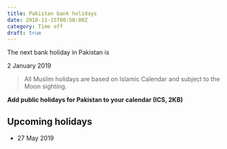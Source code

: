 ```yaml
---
title: Pakistan bank holidays
date: 2018-11-15T00:58:00Z
category: Time off
draft: true
---
```


<div class="highlighted-event">
  <p>The next bank holiday in Pakistan is</p>
  <p>2 January 2019</p>
</div>

> All Muslim holidays are based on Islamic Calendar and subject to the Moon sighting.

<strong>Add public holidays for Pakistan to your calendar (ICS, 2KB)</strong>

## Upcoming holidays
* 27 May 2019

